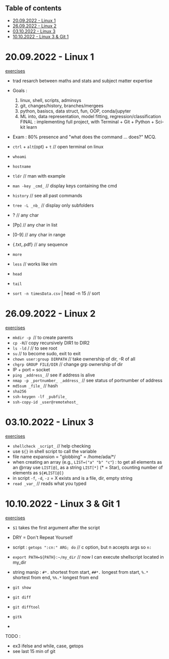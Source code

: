 ## Table of contents
<!-- vim-markdown-toc GFM -->

* [20.09.2022 - Linux 1](#20092022---linux-1)
* [26.09.2022 - Linux 2](#26092022---linux-2)
* [03.10.2022 - Linux 3](#03102022---linux-3)
* [10.10.2022 - Linux 3 & Git 1](#10102022---linux-3--git-1)

<!-- vim-markdown-toc -->

# 20.09.2022 - Linux 1

[exercises](https://www.dropbox.com/s/h29ar582qy0th2f/linux_part1_ex.pdf?dl=0)
- trad resarch between maths and stats and subject matter expertise
- Goals : 
    1) linux, shell, scripts, adminsys
    2) git, changes/history, branches/mergees
    3) python, basiscs, data struct, fun, OOP, conda/jupyter
    4) ML into, data representation, model fitting, regression/classification
    FINAL : implementing full project, with Terminal + Git + Python + Sci-kit learn
- Exam : 80% presence and "what does the command ... does?" MCQ.

- `ctrl` + `alt`(opt) + `t` // open terminal on linux
- `whoami` 
- `hostname`
- `tldr` // man with example
- `man -key _cmd_` // display keys containing the cmd
- `history` // see all past commands
- `tree -L _nb_` // display only <nb> subfolders
- ? // any char
- [Pp] // any char in list
- [0-9] // any char in range
- {.txt,.pdf} // any sequence
- `more`
- `less` // works like vim
- `head`
- `tail`
- `sort -n timesData.csv` | head -n 15 // sort

# 26.09.2022 - Linux 2

[exercises](https://www.dropbox.com/s/oif66jnezaerlio/linux_part2_ex.pdf)
- `mkdir -p `// to create parents
- `cp -R`// copy recursively DIR1 to DIR2
- `ls -ld` / // to see root
- `su` // to become sudo, exit to exit
- `chown user:group DIRPATH` // take ownership of dir, -R of all
- `chgrp GROUP FILE/DIR` // change grp ownership of dir
- IP + port = socket
- `ping _address_` // see if address is alive
- `nmap -p _portnumber_ _address_` // see status of portnumber of address
- `md5sum _file_` // hash
- `sha256`
- `ssh-keygen -lf _pubfile_`
- `ssh-copy-id _user@remotehost_` 
  
# 03.10.2022 - Linux 3

[exercises](https://www.dropbox.com/s/igh77gyrhx3gll8/linux_part3_ex.pdf?dl=0)
- `shellcheck _script_` // help checking
- use `${}` in shell script to call the variable
- file name expansion = "globbing" = /home/ada/*/
- when creating an array (e.g., `LIST=("a" "b" "c"`) : to get all elements as an @rray use `LIST[@]`, as a string `LIST[*]` (* = Star), counting number of elements as `${#LIST[@]}`
- in script `-f`, `-d`, `-z` = X exists and is a file, dir, empty string
- `read _var_` // reads what you typed

# 10.10.2022 - Linux 3 & Git 1

[exercises](https://www.dropbox.com/sh/oavy913p611zc97/AABzZC1jUTlfq-vwi0rTbMRza?dl=0)
- `$1` takes the first argument after the script
- DRY = Don't Repeat Yourself
- script : `getops ":cn:" ARG; do` // c option, but n accepts args so `n:`
- `export PATH=${PATH}:~/my_dir` // now I can execute shellscript located in my_dir
- string manip : `#*.` shortest from start, `##*.` longest from start, `%.*` shortest from end, `%%.*` longest from end

- `git show`
- `git diff`
- `git difftool`
- `gitk`
- 


TODO : 
- ex3 ifelse and while, case, getops
- see last 15 min of git
